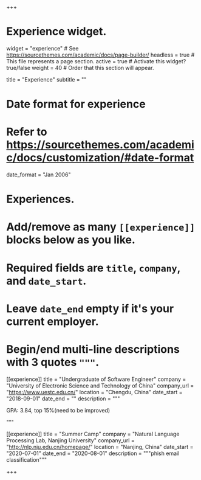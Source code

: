 +++
# Experience widget.
widget = "experience"  # See https://sourcethemes.com/academic/docs/page-builder/
headless = true  # This file represents a page section.
active = true  # Activate this widget? true/false
weight = 40  # Order that this section will appear.

title = "Experience"
subtitle = ""

# Date format for experience
#   Refer to https://sourcethemes.com/academic/docs/customization/#date-format
date_format = "Jan 2006"

# Experiences.
#   Add/remove as many `[[experience]]` blocks below as you like.
#   Required fields are `title`, `company`, and `date_start`.
#   Leave `date_end` empty if it's your current employer.
#   Begin/end multi-line descriptions with 3 quotes `"""`.
[[experience]]
  title = "Undergraduate of Software Engineer"
  company = "University of Electronic Science and Technology of China"
  company_url = "https://www.uestc.edu.cn/"
  location = "Chengdu, China"
  date_start = "2018-09-01"
  date_end = ""
  description = """

GPA: 3.84, top 15%(need to be improved) 

"""

[[experience]]
  title = "Summer Camp"
  company = "Natural Language Processing Lab, Nanjing University"
  company_url = "http://nlp.nju.edu.cn/homepage/"
  location = "Nanjing, China"
  date_start = "2020-07-01"
  date_end = "2020-08-01"
  description = """phish email classification"""

+++
